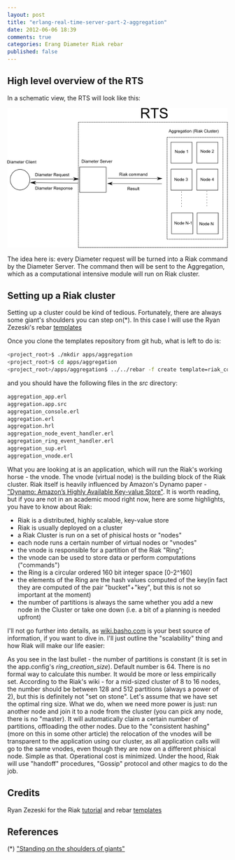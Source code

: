 ```yaml
---
layout: post
title: "erlang-real-time-server-part-2-aggregation"
date: 2012-06-06 18:39
comments: true
categories: Erang Diameter Riak rebar
published: false
---
```


High level overview of the RTS
---------------------------------------------

In a schematic view, the RTS will look like this:



![](/images/rts-part-2/RTS1.png)


The idea here is: every Diameter request will be turned into a Riak command by the Diameter Server. The command then will be sent to the Aggregation, which as a computational intensive module will run on Riak cluster. 

Setting up a Riak cluster
----------------------------

Setting up a cluster could be kind of tedious. Fortunately, there are always some giant's shoulders you can step on(*). In this case I will use the  Ryan Zezeski's rebar [templates](https://github.com/rzezeski/rebar_riak_core)

Once you clone the templates repository from git hub, what is left to do is:


``` bash
<project_root>$ ./mkdir apps/aggregation
<project_root>$ cd apps/aggregation 
<project_root>/apps/aggregation$ ../../rebar -f create template=riak_core_multinode appid=aggregation nodeid=aggregation
```

and you should have the following files in the _src_ directory:

``` bash
aggregation_app.erl
aggregation.app.src
aggregation_console.erl
aggregation.erl
aggregation.hrl
aggregation_node_event_handler.erl
aggregation_ring_event_handler.erl
aggregation_sup.erl
aggregation_vnode.erl
```

What you are looking at is an application, which will run the Riak's working horse - the vnode. The vnode (virtual node) is the building block of the Riak cluster. Riak itself is heavily influenced by Amazon's Dynamo paper - ["Dynamo: Amazon’s Highly Available Key-value Store"](http://www.allthingsdistributed.com/files/amazon-dynamo-sosp2007.pdf). It is worth reading, but if you are not in an academic mood right now, here are some highlights, you have to know about Riak:

- Riak is a distributed, highly scalable, key-value store
- Riak is usually deployed on a cluster
- a Riak Cluster is run on a set of phisical hosts or "nodes"
- each node runs a certain number of virtual nodes or "vnodes"
- the vnode is responsible for a partition of the Riak "Ring"; 
- the vnode can be used to store data or perform computations ("commands")
- the Ring is a circular ordered 160 bit integer space [0-2^160]
- the elements of the Ring are the hash values computed of the key(in fact they are computed of the pair "bucket"+"key", but this is not so important at the moment)
- the number of partitions is always the same whether you add a new node in the Cluster or take one down (i.e. a bit of a planning is needed upfront)

I'll not go further into details, as [wiki.basho.com](http://wiki.basho.com) is your best source of information, if you want to dive in. I'll just outline the "scalability" thing and how Riak will make our life easier:

As you see in the last bullet - the number of partitions is constant (it is set in the app.config's _ring_creation_size_). Default number is 64. There is no formal way to calculate this number. It would be more or less empirically set. According to the Riak's wiki - for a mid-sized cluster of 8 to 16 nodes, the number should be between 128 and 512 partitions (always a power of 2), but this is definitely not "set on stone". Let's assume that we have set the optimal ring size. What we do, when we need more power is just: run another node and join it to a node from the cluster (you can pick any node, there is no "master). It will automatically claim a certain number of partitions, offloading the other nodes. Due to the "consistent hashing" (more on this in some other article) the relocation of the vnodes will be transparent to the application using our cluster, as all application calls will go to the same vnodes, even though they are now on a different phisical node. Simple as that. Operational cost is minimized.  Under the hood, Riak will use "handoff" procedures, "Gossip" protocol and other magics to do the job.


Credits
---------

Ryan Zezeski for the Riak [tutorial](https://github.com/rzezeski/try-try-try) and rebar [templates](https://github.com/rzezeski/rebar_riak_core) 

References
------------
(*) ["Standing on the shoulders of giants"](http://en.wikipedia.org/wiki/Standing_on_the_shoulders_of_giants)